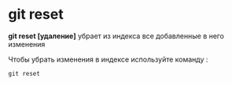 # git reset 

**git reset [удаление]** убрает из индекса все добавленные в него изменения

Чтобы убрать изменения в индексе используйте команду :

 `git reset`
 